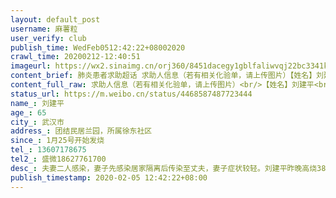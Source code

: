 ```yaml
---
layout: default_post
username: 麻薯粒
user_verify: club
publish_time: WedFeb0512:42:22+08002020
crawl_time: 20200212-12:40:51
imageurl: https://wx2.sinaimg.cn/orj360/8451dacegy1gblfaliwvqj22bc3341kx.jpg,https://wx3.sinaimg.cn/orj360/8451dacegy1gblfakowwij22bc334u0z.jpg,https://wx1.sinaimg.cn/orj360/8451dacegy1gblfamr52tj22bc334b2a.jpg
content_brief: 肺炎患者求助超话 求助人信息（若有相关化验单，请上传图片）【姓名】刘建平【年龄】65【所在城市】武汉市【所在小区、社区】团结民居兰园，所属徐东社区【患病时间】1月25号开始发烧【联系方式】13607178675【其他紧急联系人】盛微：18627761700【病情描述】 夫妻二人感染，妻子先感染居 ...全文
content_full_raw: 求助人信息（若有相关化验单，请上传图片）<br/>【姓名】刘建平<br/>【年龄】65<br/>【所在城市】武汉市<br/>【所在小区、社区】团结民居兰园，所属徐东社区<br/>【患病时间】1月25号开始发烧<br/>【联系方式】13607178675<br/>【其他紧急联系人】盛微：18627761700<br/>【病情描述】<br/>夫妻二人感染，妻子先感染居家隔离后传染至丈夫，妻子症状较轻。<br/>刘建平昨晚高烧38.7度，呼吸困难，去医院拍ct显示肺部严重病毒性感染，医生建议马上住院治疗。
status_url: https://m.weibo.cn/status/4468587487723444
name_: 刘建平
age_: 65
city_: 武汉市
address_: 团结民居兰园，所属徐东社区
since_: 1月25号开始发烧
tel_: 13607178675
tel2_: 盛微18627761700
desc_: 夫妻二人感染，妻子先感染居家隔离后传染至丈夫，妻子症状较轻。刘建平昨晚高烧38.7度，呼吸困难，去医院拍ct显示肺部严重病毒性感染，医生建议马上住院治疗。
publish_timestamp: 2020-02-05 12:42:22+08:00
---
```

